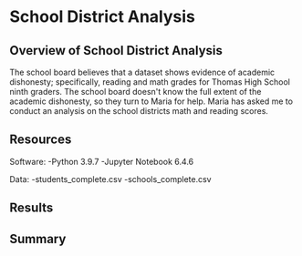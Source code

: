 # School District Analysis

## Overview of School District Analysis
The school board believes that a dataset shows evidence of academic dishonesty; specifically, reading and math grades for Thomas High School ninth graders. The school board doesn't know the full extent of the academic dishonesty, so they turn to Maria for help. Maria has asked me to conduct an analysis on the school districts math and reading scores.

## Resources
Software:
-Python 3.9.7
-Jupyter Notebook 6.4.6

Data:
-students_complete.csv
-schools_complete.csv

## Results
## Summary
